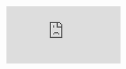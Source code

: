 
<div class="relative aspect-w-16 aspect-h-9">
  <iframe class="absolute w-full h-full inset-0" src="https://player.bilibili.com/player.html?aid=425754846&bvid=BV1t3411T7k6&cid=580777276&page=1&as_wide=1&high_quality=1&danmaku=0&autoplay=0" frameborder="no" scrolling="no" allow="fullscreen"></iframe>
</div>








